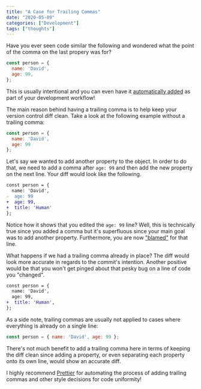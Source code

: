 ```yaml
---
title: "A Case for Trailing Commas"
date: "2020-05-09"
categories: ["Development"]
tags: ["thoughts"]
---
```


Have you ever seen code similar the following and wondered what the point of the comma on the last propery was for?

```js
const person = {
  name: 'David',
  age: 99,
};
```

This is usually intentional and you can even have it [automatically added](https://prettier.io/docs/en/options.html#trailing-commas) as part of your development workflow!

The main reason behind having a trailing comma is to help keep your version control diff clean. Take a look at the following example without a trailing comma:

```js
const person = {
  name: 'David',
  age: 99
};
```

Let's say we wanted to add another property to the object. In order to do that, we need to add a comma after `age: 99` and then add the new property on the next line. Your diff would look like the following.

```diff
const person = {
  name: 'David',
-  age: 99
+  age: 99,
+  title: 'Human'
};
```

Notice how it shows that you edited the `age: 99` line? Well, this is technically true since you added a comma but it's superfluous since your main goal was to add another property. Furthermore, you are now ["blamed"](https://git-scm.com/docs/git-blame) for that line.

What happens if we had a trailing comma already in place? The diff would look more accurate in regards to the commit's intention. Another positive would be that you won't get pinged about that pesky bug on a line of code you "changed".

```diff
const person = {
  name: 'David',
  age: 99,
+  title: 'Human',
};
```

As a side note, trailing commas are usually not applied to cases where everything is already on a single line:

```js
const person = { name: 'David', age: 99 };
```

There's not much benefit to add a trailing comma here in terms of keeping the diff clean since adding a property, or even separating each property onto its own line, would show an accurate diff.

I highly recommend [Prettier](https://prettier.io/) for automating the process of adding trailing commas and other style decisions for code uniformity!

